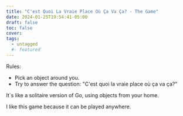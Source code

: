 ```yaml
---
title: "C'est Quoi La Vraie Place Où Ça Va Ça? - The Game"
date: 2024-01-25T19:54:41-05:00
draft: false
toc: false
cover:
tags:
  - untagged
  #- featured
---
```


Rules:
- Pick an object around you.
- Try to answer the question: "C'est quoi la vraie place où ça va ça?"

It`s like a solitaire version of Go, using objects from your home.

I like this game because it can be played anywhere.
